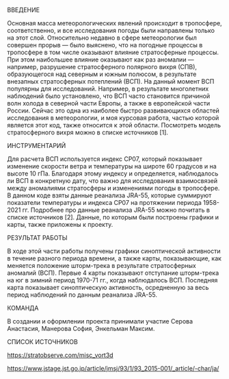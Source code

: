 ВВЕДЕНИЕ

Основная масса метеорологических явлений происходит в тропосфере, соответственно, и все исследования погоды были направлены только на этот слой. Относительно недавно в сфере метеорологии был совершен прорыв — было выяснено, что на погодные процессы в тропосфере в том числе оказывают влияние стратосферные процессы. При этом наибольшее влияние оказывают как раз аномалии — например, разрушение стратосферного полярного вихря (СПВ), образующегося над северным и южным полюсом, в результате внезапных стратосферных потеплений (ВСП). На данный момент ВСП популярны для исследований. Например, в результате многолетних наблюдений было установлено, что ВСП часто становится причиной волн холода в северной части Европы, а также в европейской части России. Сейчас это одна из наиболее быстро развивающихся областей исследования в метеорологии, и моя курсовая работа, частью которой является этот код, также относится к этой области. Посмотреть модель стратосферного вихря можно в списке источников [1].

ИНСТРУМЕНТАРИЙ

Для расчета ВСП используется индекс CP07, который показывает изменение скорости ветра и температуры на широте 60 градусов и на высоте 10 гПа. Благодаря этому индексу и определяется, наблюдалось ли ВСП в конкретную дату, что важно для исследования взаимосвязей между аномалиями стратосферы и изменениями погоды в тропосфере. В данном коде взяты данные реанализа JRA-55, которые суммируют показатели температуры и индекса CP07 на протяжении периода 1958-2021 гг. Подробнее про данные реанализа JRA-55 можно почитать в списке источников [2]. Данные, по которым были построены графики и карты, также приложены к проекту. 

РЕЗУЛЬТАТ РАБОТЫ

В ходе этой части работы получены графики синоптической активности в течение разного периода времени, а также карты, показывающие, как меняется положение шторм-трека в результате стратосферных аномалий (ВСП). Первые 4 карты показывают отступание шторм-трека на юг в зимний период 1970-71 гг., когда наблюдалось ВСП. Последняя карта показывает синоптическую активность, осредненную за весь период наблюдений по данным реанализа JRA-55. 

КОМАНДА 

В создании и оформлении проекта принимали участие Серова Анастасия, Манерова София, Энкельман Максим. 

СПИСОК ИСТОЧНИКОВ

https://stratobserve.com/misc_vort3d

https://www.jstage.jst.go.jp/article/jmsj/93/1/93_2015-001/_article/-char/ja/
